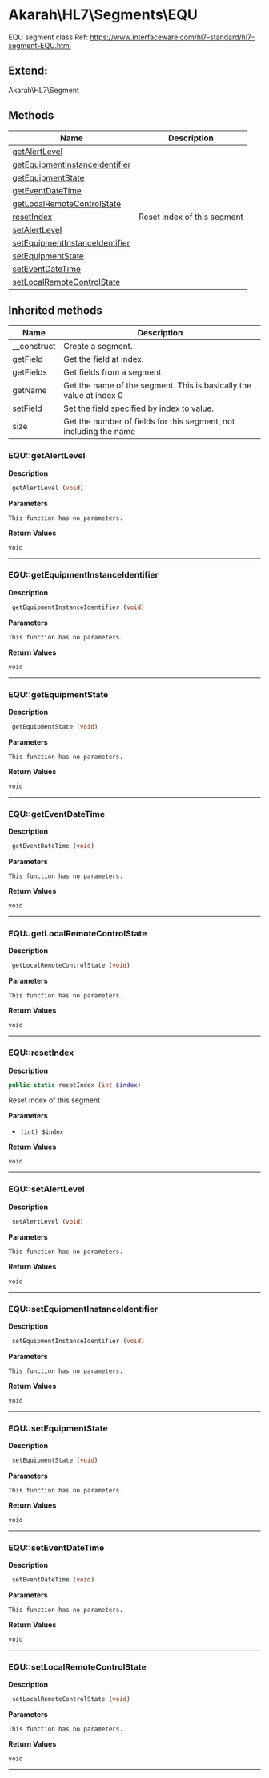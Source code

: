 # Akarah\HL7\Segments\EQU  

EQU segment class
Ref: https://www.interfaceware.com/hl7-standard/hl7-segment-EQU.html



## Extend:

Akarah\HL7\Segment

## Methods

| Name | Description |
|------|-------------|
|[getAlertLevel](#equgetalertlevel)||
|[getEquipmentInstanceIdentifier](#equgetequipmentinstanceidentifier)||
|[getEquipmentState](#equgetequipmentstate)||
|[getEventDateTime](#equgeteventdatetime)||
|[getLocalRemoteControlState](#equgetlocalremotecontrolstate)||
|[resetIndex](#equresetindex)|Reset index of this segment|
|[setAlertLevel](#equsetalertlevel)||
|[setEquipmentInstanceIdentifier](#equsetequipmentinstanceidentifier)||
|[setEquipmentState](#equsetequipmentstate)||
|[setEventDateTime](#equseteventdatetime)||
|[setLocalRemoteControlState](#equsetlocalremotecontrolstate)||

## Inherited methods

| Name | Description |
|------|-------------|
|__construct|Create a segment.|
|getField|Get the field at index.|
|getFields|Get fields from a segment|
|getName|Get the name of the segment. This is basically the value at index 0|
|setField|Set the field specified by index to value.|
|size|Get the number of fields for this segment, not including the name|



### EQU::getAlertLevel  

**Description**

```php
 getAlertLevel (void)
```

 

 

**Parameters**

`This function has no parameters.`

**Return Values**

`void`


<hr />


### EQU::getEquipmentInstanceIdentifier  

**Description**

```php
 getEquipmentInstanceIdentifier (void)
```

 

 

**Parameters**

`This function has no parameters.`

**Return Values**

`void`


<hr />


### EQU::getEquipmentState  

**Description**

```php
 getEquipmentState (void)
```

 

 

**Parameters**

`This function has no parameters.`

**Return Values**

`void`


<hr />


### EQU::getEventDateTime  

**Description**

```php
 getEventDateTime (void)
```

 

 

**Parameters**

`This function has no parameters.`

**Return Values**

`void`


<hr />


### EQU::getLocalRemoteControlState  

**Description**

```php
 getLocalRemoteControlState (void)
```

 

 

**Parameters**

`This function has no parameters.`

**Return Values**

`void`


<hr />


### EQU::resetIndex  

**Description**

```php
public static resetIndex (int $index)
```

Reset index of this segment 

 

**Parameters**

* `(int) $index`

**Return Values**

`void`


<hr />


### EQU::setAlertLevel  

**Description**

```php
 setAlertLevel (void)
```

 

 

**Parameters**

`This function has no parameters.`

**Return Values**

`void`


<hr />


### EQU::setEquipmentInstanceIdentifier  

**Description**

```php
 setEquipmentInstanceIdentifier (void)
```

 

 

**Parameters**

`This function has no parameters.`

**Return Values**

`void`


<hr />


### EQU::setEquipmentState  

**Description**

```php
 setEquipmentState (void)
```

 

 

**Parameters**

`This function has no parameters.`

**Return Values**

`void`


<hr />


### EQU::setEventDateTime  

**Description**

```php
 setEventDateTime (void)
```

 

 

**Parameters**

`This function has no parameters.`

**Return Values**

`void`


<hr />


### EQU::setLocalRemoteControlState  

**Description**

```php
 setLocalRemoteControlState (void)
```

 

 

**Parameters**

`This function has no parameters.`

**Return Values**

`void`


<hr />

